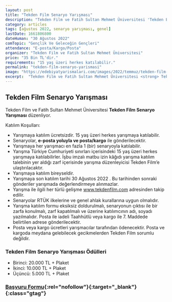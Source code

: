 ```yaml
---
layout: post
title: "Tekden Film Senaryo Yarışması"
description: "Tekden Film ve Fatih Sultan Mehmet Üniversitesi 'Tekden Film Senaryo Yarışması' düzenliyor."
category: articles
tags: [ağustos 2022, senaryo yarışması, genel]
lastDate: 1661806800
dateHuman: "30 Ağustos 2022"
comTopic: "Gençlik Ve Geleceğin Gençleri"
attendance: "E-posta/Kargo/Posta"
organizer: "Tekden Film ve Fatih Sultan Mehmet Üniversitesi"
price: "35 Bin TL'dir."
requirements: "15 yaş üzeri herkes katılabilir."
permalink: "tekden-film-senaryo-yarismasi"
image: "https://edebiyatyarismalari.com/images/2022/temmuz/tekden-film-senaryo-yarismasi.jpg"
excerpt:  "Tekden Film ve Fatih Sultan Mehmet Üniversitesi <strong> Tekden Film Senaryo Yarışması </strong> düzenliyor."
---
```


## Tekden Film Senaryo Yarışması
Tekden Film ve Fatih Sultan Mehmet Üniversitesi **Tekden Film Senaryo Yarışması** düzenliyor.  

Katılım Koşulları:
- Yarışmaya katılım ücretsizdir. 15 yaş üzeri herkes yarışmaya katılabilir.
- Senaryolar, **e-posta yoluyla ve posta/kargo** ile gönderilecektir.
- Yarışmaya her yarışmacı en fazla 1 (bir) senaryoyla katılabilir.
- Yarışma Türkiye Cumhuriyeti sınırları içerisindeki 15 yaş üzeri herkes yarışmaya katılabilirler. İşbu imzalı
matbu izin kâğıdı yarışma katılım talebinin yer aldığı zarf içerisinde yarışma düzenleyicisi Tekden Film’e
ulaştırılacaktır.
- Yarışmaya katılım bireyseldir.
- Yarışmaya son katılım tarihi 30 Ağustos 2022 . Bu tarihinden sonraki gönderiler yarışmada değerlendirmeye
alınmazlar.
- Yarışma ile ilgili her türlü gelişme www.tekdenfilm.com adresinden takip edilir.
- Senaryolar RTÜK ilkelerine ve genel ahlak kurallarına uygun olmalıdır.
- Yarışma katılım formu eksiksiz doldurulmalı, senaryonun çıktısı ile bir zarfa konulmalı, zarf kapatılmalı
ve üzerine katılımcının adı, soyadı yazılmalıdır. Posta ile iadeli Taahhütlü veya kargo ile 7. Maddede belirtilen adrese gönderilecektir.
- Posta veya kargo ücretleri yarışmacılar tarafından ödenecektir. Posta ve kargoda meydana gelebilecek
gecikmelerden Tekden Film sorumlu değildir.


### Tekden Film Senaryo Yarışması Ödülleri
- Birinci: 20.000 TL + Plaket
- İkinci: 10.000 TL + Plaket
- Üçüncü: 5.000 TL + Plaket


### [Başvuru Formu](https://tekdenfilm.com.tr/duyurular/yarisma/basvuru.php/?ref=edebiyatyarismalari.com){:rel="nofollow"}{:target="_blank"}{:class="gtag"}